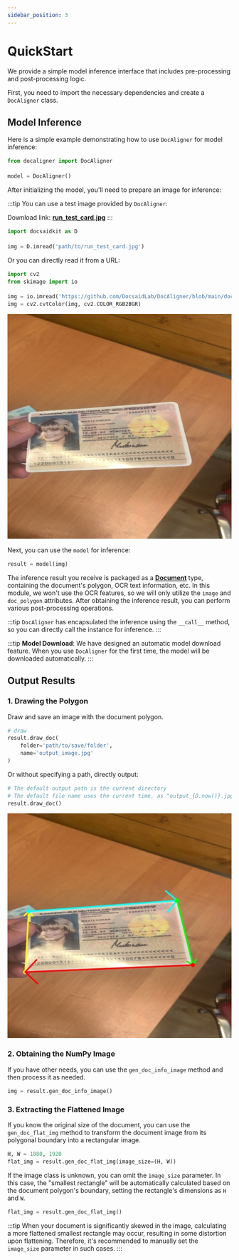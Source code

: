 ```yaml
---
sidebar_position: 3
---
```


# QuickStart

We provide a simple model inference interface that includes pre-processing and post-processing logic.

First, you need to import the necessary dependencies and create a `DocAligner` class.

## Model Inference

Here is a simple example demonstrating how to use `DocAligner` for model inference:

```python
from docaligner import DocAligner

model = DocAligner()
```

After initializing the model, you'll need to prepare an image for inference:

:::tip
You can use a test image provided by `DocAligner`:

Download link: [**run_test_card.jpg**](https://github.com/DocsaidLab/DocAligner/blob/main/docs/run_test_card.jpg)
:::

```python
import docsaidkit as D

img = D.imread('path/to/run_test_card.jpg')
```

Or you can directly read it from a URL:

```python
import cv2
from skimage import io

img = io.imread('https://github.com/DocsaidLab/DocAligner/blob/main/docs/run_test_card.jpg?raw=true')
img = cv2.cvtColor(img, cv2.COLOR_RGB2BGR)
```

![test_card](./resources/run_test_card.jpg)

Next, you can use the `model` for inference:

```python
result = model(img)
```

The inference result you receive is packaged as a [**Document**](../docsaidkit/funcs/objects/document) type, containing the document's polygon, OCR text information, etc. In this module, we won't use the OCR features, so we will only utilize the `image` and `doc_polygon` attributes. After obtaining the inference result, you can perform various post-processing operations.

:::tip
`DocAligner` has encapsulated the inference using the `__call__` method, so you can directly call the instance for inference.
:::

:::tip
**Model Download**: We have designed an automatic model download feature. When you use `DocAligner` for the first time, the model will be downloaded automatically.
:::

## Output Results

### 1. Drawing the Polygon

Draw and save an image with the document polygon.

```python
# draw
result.draw_doc(
    folder='path/to/save/folder',
    name='output_image.jpg'
)
```

Or without specifying a path, directly output:

```python
# The default output path is the current directory
# The default file name uses the current time, as "output_{D.now()}.jpg".
result.draw_doc()
```

![output_image](./resources/flat_result.jpg)

### 2. Obtaining the NumPy Image

If you have other needs, you can use the `gen_doc_info_image` method and then process it as needed.

```python
img = result.gen_doc_info_image()
```

### 3. Extracting the Flattened Image

If you know the original size of the document, you can use the `gen_doc_flat_img` method to transform the document image from its polygonal boundary into a rectangular image.

```python
H, W = 1080, 1920
flat_img = result.gen_doc_flat_img(image_size=(H, W))
```

If the image class is unknown, you can omit the `image_size` parameter. In this case, the "smallest rectangle" will be automatically calculated based on the document polygon's boundary, setting the rectangle's dimensions as `H` and `W`.

```python
flat_img = result.gen_doc_flat_img()
```

:::tip
When your document is significantly skewed in the image, calculating a more flattened smallest rectangle may occur, resulting in some distortion upon flattening. Therefore, it's recommended to manually set the `image_size` parameter in such cases.
:::